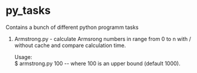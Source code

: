 # py_tasks
Contains a bunch of different python programm tasks

1. Armstrong.py - calculate Armsrong numbers in range from 0 to n with / without cache and compare calculation time.

   Usage:  
   $ armstrong.py 100 -- where 100 is an upper bound (default 1000).
